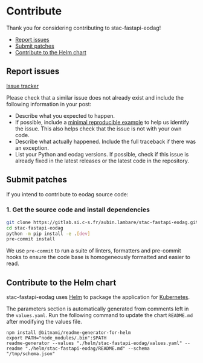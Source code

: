 # Contribute

Thank you for considering contributing to stac-fastapi-eodag!

- [Report issues](#report-issues)
- [Submit patches](#submit-patches)
- [Contribute to the Helm chart]()

## Report issues

[Issue tracker](https://gitlab.si.c-s.fr/aubin.lambare/stac-fastapi-eodag/-/issues)

Please check that a similar issue does not already exist and include the following information in your post:

- Describe what you expected to happen.
- If possible, include a [minimal reproducible example](https://stackoverflow.com/help/minimal-reproducible-example) to help us identify the issue. This also helps check that the issue is not with your own code.
- Describe what actually happened. Include the full traceback if there was an exception.
- List your Python and eodag versions. If possible, check if this issue is already fixed in the latest releases or the latest code in the repository.

## Submit patches

If you intend to contribute to eodag source code:

### 1. Get the source code and install dependencies

```bash
git clone https://gitlab.si.c-s.fr/aubin.lambare/stac-fastapi-eodag.git
cd stac-fastapi-eodag
python -m pip install -e .[dev]
pre-commit install
```

We use `pre-commit` to run a suite of linters, formatters and pre-commit hooks to ensure the code base is homogeneously formatted and easier to read.

## Contribute to the Helm chart

stac-fastapi-eodag uses [Helm](https://helm.sh) to package the application for [Kubernetes](http://kubernetes.io).

The parameters section is automatically generated from comments left in the `values.yaml`.
Run the following command to update the chart `README.md` after modifying the values file.

```shell
npm install @bitnami/readme-generator-for-helm
export PATH="node_modules/.bin":$PATH
readme-generator --values "./helm/stac-fastapi-eodag/values.yaml" --readme "./helm/stac-fastapi-eodag/README.md" --schema "/tmp/schema.json"
```
